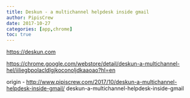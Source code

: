 ```yaml
---
title: Deskun - a multichannel helpdesk inside gmail
author: PipisCrew
date: 2017-10-27
categories: [app,chrome]
toc: true
---
```


https://deskun.com

https://chrome.google.com/webstore/detail/deskun-a-multichannel-hel/iiliegbpolacldlgjkoconoljdkaaoao?hl=en

origin - http://www.pipiscrew.com/2017/10/deskun-a-multichannel-helpdesk-inside-gmail/ deskun-a-multichannel-helpdesk-inside-gmail